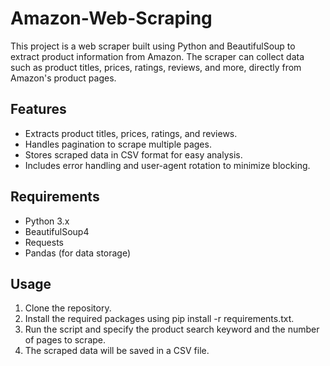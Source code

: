 # Amazon-Web-Scraping
This project is a web scraper built using Python and BeautifulSoup to extract product information from Amazon. The scraper can collect data such as product titles, prices, ratings, reviews, and more, directly from Amazon's product pages.

## Features
- Extracts product titles, prices, ratings, and reviews.
- Handles pagination to scrape multiple pages.
- Stores scraped data in CSV format for easy analysis.
- Includes error handling and user-agent rotation to minimize blocking.

## Requirements
- Python 3.x
- BeautifulSoup4
- Requests
- Pandas (for data storage)

## Usage
1. Clone the repository.
2. Install the required packages using pip install -r requirements.txt.
3. Run the script and specify the product search keyword and the number of pages to scrape.
4. The scraped data will be saved in a CSV file.
